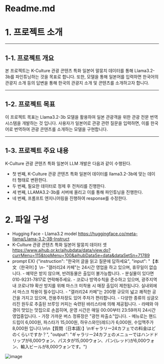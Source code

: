 # Readme.md
# **1. 프로젝트 소개**

---

## **1-1. 프로젝트 개요**

본 프로젝트는 K-Culture 관광 콘텐츠 특화 일본어 말뭉치 데이터를 통해 Llama3.2-3b를  파인튜닝하는 것을 목표로 합니다. 또한, 모델을 통해 일본어를 입력하면 한국어의 관광지 소개 등의 답변을 통해 한국의 관광지 소개 및 콘텐츠를 소개하고자 합니다. 

---

## **1-2. 프로젝트 목표**

이 프로젝트 목표는 Llama3.2-3b 모델을 활용하여 일본 관광객을 위한 관광 전문 번역 시스템을 개발하는 것 입니다. 사용자가 일본어로 관광 관련 질문을 입력하면, 이를 한국어로 번역하여 관광 콘텐츠를 소개하는 모델을 구현합니다.

---

## **1-3. 프로젝트 주요 내용**

K-Culture 관광 콘텐츠 특화 일본어 LLM 개발은 다음과 같이 수행된다.

- 첫 번째, K-Culture 관광 콘텐츠 특화 일본어 데이터를 llama3.2-3b에 맞는 데이터 형태로 변환한다.
- 두 번째, 필요한 데이터로 정제 후 전처리를 진행한다.
- 세 번째, LLAMA3.2-3b를 서버에 올리고 이를 통해 파인튜닝을 진행한다.
- 네 번째, 프롬프트 엔지니어링을 진행하여 response를 수정한다.
  

# **2. 파일 구성**

- Hugging Face - Llama3.2 model
  https://huggingface.co/meta-llama/Llama-3.2-3B-Instruct
- K-Culture 관광 콘텐츠 특화 일본어 말뭉치 데이터 셋
  https://www.aihub.or.kr/aihubdata/data/view.do?currMenu=115&topMenu=100&aihubDataSe=data&dataSetSn=71789
- prompt EX)
  {"instruction": "한국어 글을 읽고 질문에 답하세요", "input": "【本文（한국어）】\n- \"갤러리24 카페\"는 24시간 영업을 하고 있으며, 휴무일이 없습니다. - 예약은 받지 않으며, 반려동물은 출입이 불가능합니다. - 분실물이 있다면 010-9231-7817로 연락해주세요. - 코로나 방역수칙을 준수하고 있으며, 광주지역 내 코로나19 확산 방지를 위해 마스크 미착용 시 매장 출입이 제한됩니다. 실내외에서 마스크 착용이 필수입니다. - \"갤러리24 카페\"는 200평 규모의 넓고 쾌적한 공간을 가지고 있으며, 전용주차장도 있어 주차가 편리합니다. - 다양한 종류의 싱글오리진 원두로 추출된 브루잉 커피는 숙련된 바리스타에 의해 제공됩니다. - 라떼와 야경이 맛있는 맛집으로 손꼽히며, 운영 시간은 매일 00:00부터 23:59까지 24시간 영업중입니다. - 가장 가까운 버스 정류장은 \"광천 파출소\"입니다. - 메뉴로는 핸드드립이 6,000원, 파스타가 15,000원, 하우스와인(레드)가 6,000원, 수입맥주가 8,000원 입니다.\n\n【質問（日本語）】\nギャラリー24カフェでの料金はどのくらいですか？", "output": "ギャラリー24カフェのメニューではハンドドリップが6,000ウォン、パスタが15,000ウォン、パン(レッド)が6,000ウォン、輸入ビールが8,000ウォンです。"}


![image](https://github.com/user-attachments/assets/511238b7-7252-42be-a69b-3d6225b207f6)


